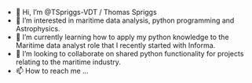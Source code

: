 - 👋 Hi, I’m @TSpriggs-VDT / Thomas Spriggs
- 👀 I’m interested in maritime data analysis, python programming and Astrophysics.
- 🌱 I’m currently learning how to apply my python knowledge to the Maritime data analyst role that I recently started with Informa.
- 💞️ I’m looking to collaborate on shared python functionality for projects relating to the maritime industry.
- 📫 How to reach me ...

<!---
TSpriggs-VDT/TSpriggs-VDT is a ✨ special ✨ repository because its `README.md` (this file) appears on your GitHub profile.
You can click the Preview link to take a look at your changes.
--->
